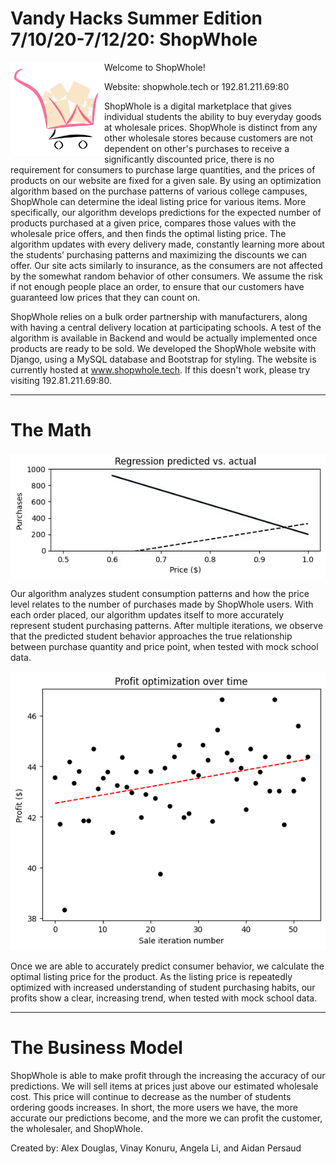 # Vandy Hacks Summer Edition 7/10/20-7/12/20: ShopWhole

<img align="left" width="150" height="150" src="https://github.com/adouglas24/ShopWhole/blob/master/boga-project/static/shopwhole-transparent.png"> 


Welcome to ShopWhole!

Website: shopwhole.tech or 192.81.211.69:80

ShopWhole is a digital marketplace that gives individual students the ability to buy everyday goods at wholesale prices. ShopWhole is distinct from any other wholesale stores because customers are not dependent on other's purchases to receive a significantly discounted price, there is no requirement for consumers to purchase large quantities, and the prices of products on our website are fixed for a given sale. By using an optimization algorithm based on the purchase patterns of various college campuses, ShopWhole can determine the ideal listing price for various items. More specifically, our algorithm develops predictions for the expected number of products purchased at a given price, compares those values with the wholesale price offers, and then finds the optimal listing price. The algorithm updates with every delivery made, constantly learning more about the students’ purchasing patterns and maximizing the discounts we can offer. Our site acts similarly to insurance, as the consumers are not affected by the somewhat random behavior of other consumers. We assume the risk if not enough people place an order, to ensure that our customers have guaranteed low prices that they can count on. 

ShopWhole relies on a bulk order partnership with manufacturers, along with having a central delivery location at participating schools. 
A test of the algorithm is available in Backend and would be actually implemented once products are ready to be sold. We developed the ShopWhole website with Django, using a MySQL database and Bootstrap for styling. The website is currently hosted at www.shopwhole.tech. If this doesn't work, please try visiting 192.81.211.69:80.

<hr>

<h1>The Math</h1>
<p align="center">
<img align="center" src="https://github.com/adouglas24/ShopWhole/blob/master/boga-project/static/visualization.gif">
</p>

Our algorithm analyzes student consumption patterns and how the price level relates to the number of purchases made by ShopWhole users. With each order placed, our algorithm updates itself to more accurately represent student purchasing patterns. After multiple iterations, we observe that the predicted student behavior approaches the true relationship between purchase quantity and price point, when tested with mock school data. 

<p align="center">
<img src="https://github.com/adouglas24/ShopWhole/blob/master/boga-project/static/profitoptimization.png">
</p>

Once we are able to accurately predict consumer behavior, we calculate the optimal listing price for the product. As the listing price is repeatedly optimized with increased understanding of student purchasing habits, our profits show a clear, increasing trend, when tested with mock school data.
<hr>

<h1>The Business Model</h1>
ShopWhole is able to make profit through the increasing the accuracy of our predictions. We will sell items at prices just above our estimated wholesale cost. This price will continue to decrease as the number of students ordering goods increases. In short, the more users we have, the more accurate our predictions become, and the more we can profit the customer, the wholesaler, and ShopWhole.


Created by: Alex Douglas, Vinay Konuru, Angela Li, and Aidan Persaud
